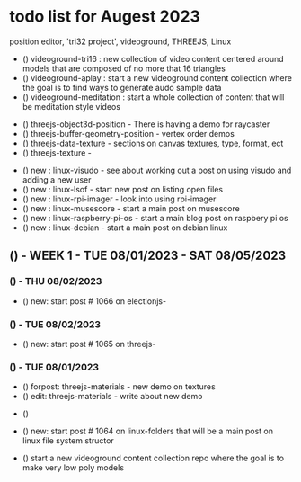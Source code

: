 # todo list for Augest 2023

position editor, 'tri32 project', videoground, THREEJS, Linux

<!-------- ----------
-- videoground
---------- --------->
* () videoground-tri16 : new collection of video content centered around models that are composed of no more that 16 triangles
* () videoground-aplay : start a new videoground content collection where the goal is to find ways to generate audo sample data
* () videoground-meditation : start a whole collection of content that will be meditation style videos
<!-------- ----------
-- EDIT 5k+ - Focus more so on a top ten of sorts to get to 5000+ words and 10+ demos and beyond
---------- --------->
* () threejs-object3d-position - There is having a demo for raycaster
* () threejs-buffer-geometry-position - vertex order demos
* () threejs-data-texture - sections on canvas textures, type, format, ect
* () threejs-texture - 
<!-------- ----------
-- NEW POST IDEAS FOR LINUX
---------- --------->
* () new : linux-visudo - see about working out a post on using visudo and adding a new user
* () new : linux-lsof - start new post on listing open files
* () new : linux-rpi-imager - look into using rpi-imager
* () new : linux-musescore - start a main post on musescore
* () new : linux-raspberry-pi-os - start a main blog post on raspbery pi os
* () new : linux-debian - start a main post on debian linux
<!-------- ----------
-- WEEK 1
---------- --------->
## () - WEEK 1 - TUE 08/01/2023 - SAT 08/05/2023


### () - THU 08/02/2023
* () new: start post # 1066 on electionjs-

### () - TUE 08/02/2023
* () new: start post # 1065 on threejs-

### () - TUE 08/01/2023
<!-- edit 5k+ -->
* () forpost: threejs-materials - new demo on textures
* () edit: threejs-materials - write about new demo
<!-- edit: -->
* () 
<!-- new -->
* () new: start post # 1064 on linux-folders that will be a main post on linux file system structor
<!-- videoground-tri32 -->
* () start a new videoground content collection repo where the goal is to make very low poly models


